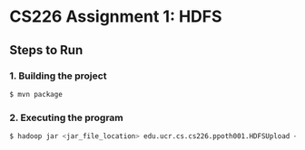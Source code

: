 
# CS226 Assignment 1: HDFS

## Steps to Run

### 1. Building the project
```sh
$ mvn package
```

### 2. Executing the program
```sh
$ hadoop jar <jar_file_location> edu.ucr.cs.cs226.ppoth001.HDFSUpload <src_file_path> <dest_file_path>
```